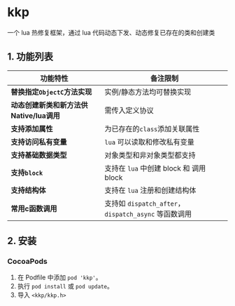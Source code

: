 # kkp

一个 lua 热修复框架，通过 lua 代码动态下发、动态修复已存在的类和创建类

## 1. 功能列表 

|功能特性|备注限制|
|------|-------|
|**替换指定`ObjectC`方法实现**          | 实例/静态方法均可替换实现|
|**动态创建新类和新方法供Native/lua调用**          | 需传入定义协议|
|**支持添加属性**                     |为已存在的`class`添加关联属性|
|**支持访问私有变量**                      | `lua` 可以读取和修改私有变量 |
|**支持基础数据类型**                   |对象类型和非对象类型都支持|
|**支持`block`**                      |支持在 `lua` 中创建 block 和 调用 block|
|**支持结构体**                     |支持在 `lua` 注册和创建结构体|
|**常用c函数调用**                   |支持如 `dispatch_after`，`dispatch_async` 等函数调用|


## 2. 安装

### CocoaPods

1. 在 Podfile 中添加  `pod 'kkp'`。
2. 执行 `pod install` 或 `pod update`。
3. 导入 `<kkp/kkp.h>`